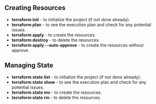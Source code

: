 ## Creating Resources

<ul>
<li><strong>terraform init</strong> - to initialize the project (if not done already).</li>
<li><strong>terraform plan</strong> - to see the execution plan and check for any potential issues.</li>
<li><strong>terraform apply</strong> - to create the resources.</li>
<li><strong>terraform destroy</strong> - to delete the resources.</li>
<li><strong>terraform apply --auto-approve</strong> - to create the resources without approve.</li>
</ul>

## Managing State

<ul>
<li><strong>terraform state list</strong> - to initialize the project (if not done already).</li>
<li><strong>terraform state show <resource_name></strong> - to see the execution plan and check for any potential issues.</li>
<li><strong>terraform state mv <resource_name> <new_resource_name></strong> - to create the resources.</li>
<li><strong>terraform state rm <resource_name></strong> - to delete the resources.</li>
</ul>
